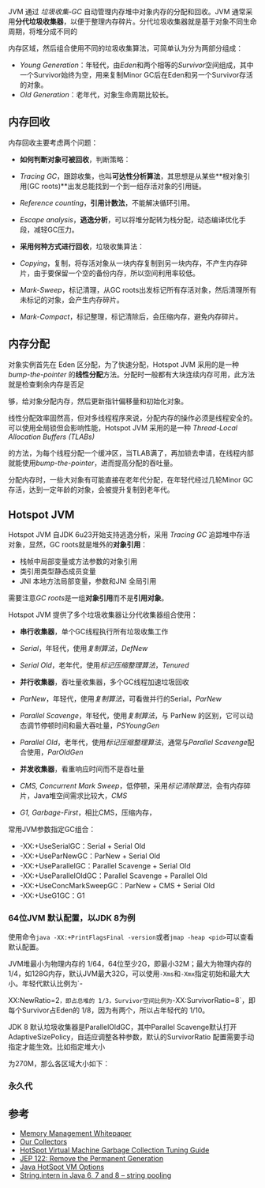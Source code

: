 JVM 通过 *垃圾收集-GC* 自动管理内存堆中对象内存的分配和回收。JVM 通常采用**分代垃圾收集器**，以便于整理内存碎片。分代垃圾收集器就是基于对象不同生命周期，将堆分成不同的

内存区域，然后组合使用不同的垃圾收集算法，可简单认为分为两部分组成：

- *Young Generation*：年轻代，由*Eden*和两个相等的*Survivor*空间组成，其中一个Survivor始终为空，用来复制Minor GC后在Eden和另一个Survivor存活的对象。
- *Old Generation*：老年代，对象生命周期比较长。


## 内存回收

内存回收主要考虑两个问题：

- **如何判断对象可被回收**，判断策略：

 - *Tracing GC*，跟踪收集，也叫**可达性分析算法**，其思想是从某些**根对象引用(GC roots)**出发总能找到一个到一组存活对象的引用链。
 - *Reference counting*，**引用计数法**，不能解决循环引用。
 - *Escape analysis*，**逃逸分析**，可以将堆分配转为栈分配，动态编译优化手段，减轻GC压力。

- **采用何种方式进行回收**，垃圾收集算法：

 - *Copying*，复制，将存活对象从一块内存复制到另一块内存，不产生内存碎片，由于要保留一个空的备份内存，所以空间利用率较低。
 - *Mark-Sweep*，标记清理，从GC roots出发标记所有存活对象，然后清理所有未标记的对象，会产生内存碎片。
 - *Mark-Compact*，标记整理，标记清除后，会压缩内存，避免内存碎片。


## 内存分配

对象实例首先在 Eden 区分配，为了快速分配，Hotspot JVM 采用的是一种 *bump-the-pointer* 的**线性分配**方法。分配时一般都有大块连续内存可用，此方法就是检查剩余内存是否足

够，给对象分配内存，然后更新指针偏移量和初始化对象。

线性分配效率固然高，但对多线程程序来说，分配内存的操作必须是线程安全的。可以使用全局锁但会影响性能，Hotspot JVM 采用的是一种 *Thread-Local Allocation Buffers (TLABs)* 

的方法，为每个线程分配一个缓冲区，当TLAB满了，再加锁去申请，在线程内部就能使用*bump-the-pointer*，进而提高分配的吞吐量。

分配内存时，一些大对象有可能直接在老年代分配，在年轻代经过几轮Minor GC存活，达到一定年龄的对象，会被提升复制到老年代。


## Hotspot JVM

Hotspot JVM 自JDK 6u23开始支持逃逸分析，采用 *Tracing GC* 追踪堆中存活对象，显然，GC roots就是堆外的**对象引用**：

- 栈帧中局部变量或方法参数的对象引用
- 类引用类型静态成员变量
- JNI 本地方法局部变量，参数和JNI 全局引用

需要注意*GC roots*是一组**对象引用**而不是**引用对象**。

Hotspot JVM 提供了多个垃圾收集器让分代收集器组合使用：

- **串行收集器**，单个GC线程执行所有垃圾收集工作

 - *Serial*，年轻代，使用*复制算法*，*DefNew*
 - *Serial Old*，老年代，使用*标记压缩整理算法*，*Tenured*

- **并行收集器**，吞吐量收集器，多个GC线程加速垃圾回收

 - *ParNew*，年轻代，使用*复制算法*，可看做并行的Serial，*ParNew*
 - *Parallel Scavenge*，年轻代，使用*复制算法*，与 ParNew 的区别，它可以动态调节停顿时间和最大吞吐量，*PSYoungGen*
 - *Parallel Old*，老年代，使用*标记压缩整理算法*，通常与*Parallel Scavenge*配合使用，*ParOldGen*

- **并发收集器**，看重响应时间而不是吞吐量

 - *CMS, Concurrent Mark Sweep*，低停顿，采用*标记清除算法*，会有内存碎片，Java堆空间需求比较大，*CMS*
 - *G1, Garbage-First*，相比CMS，压缩内存，

常用JVM参数指定GC组合：

- -XX:+UseSerialGC：Serial + Serial Old
- -XX:+UseParNewGC：ParNew + Serial Old
- -XX:+UseParallelGC：Parallel Scavenge + Serial Old
- -XX:+UseParallelOldGC：Parallel Scavenge + Parallel Old
- -XX:+UseConcMarkSweepGC：ParNew + CMS + Serial Old
- -XX:+UseG1GC：G1


### 64位JVM 默认配置，以JDK 8为例

使用命令`java -XX:+PrintFlagsFinal -version`或者`jmap -heap <pid>`可以查看默认配置。

JVM堆最小为物理内存的 1/64，64位至少2G，即最小32M；最大为物理内存的 1/4，如128G内存，默认JVM最大32G，可以使用`-Xms`和`-Xmx`指定初始和最大大小。年轻代默认比例为`-

XX:NewRatio=2`，即占总堆的 1/3，Survivor空间比例为`-XX:SurvivorRatio=8`，即每个Survivor占Eden的 1/8，因为有两个，所以占年轻代的 1/10。

JDK 8 默认垃圾收集器是ParallelOldGC，其中Parallel Scavenge默认打开AdaptiveSizePolicy，自适应调整各种参数，默认的SurvivorRatio 配置需要手动指定才能生效。比如指定堆大小

为270M，那么各区域大小如下：


### 永久代


## 参考

- [Memory Management Whitepaper](http://www.oracle.com/technetwork/java/javase/tech/memorymanagement-whitepaper-1-150020.pdf)
- [Our Collectors](https://blogs.oracle.com/jonthecollector/entry/our_collectors)
- [HotSpot Virtual Machine Garbage Collection Tuning Guide](http://docs.oracle.com/javase/8/docs/technotes/guides/vm/gctuning/)
- [JEP 122: Remove the Permanent Generation](http://openjdk.java.net/jeps/122)
- [Java HotSpot VM Options](http://www.oracle.com/technetwork/java/javase/tech/vmoptions-jsp-140102.html)
- [String.intern in Java 6, 7 and 8 – string pooling](http://java-performance.info/string-intern-in-java-6-7-8/)
